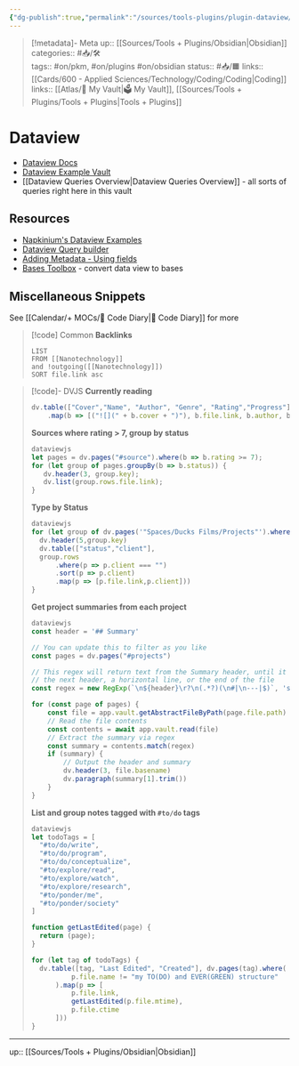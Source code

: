 ```yaml
---
{"dg-publish":true,"permalink":"/sources/tools-plugins/plugin-dataview/"}
---
```



> [!metadata]- Meta
> up:: [[Sources/Tools + Plugins/Obsidian\|Obsidian]]
> categories:: #📥/🛠   
> tags:: #on/pkm, #on/plugins #on/obsidian 
> status:: #📥/🟧 
> links:: [[Cards/600 - Applied Sciences/Technology/Coding/Coding\|Coding]]
> links:: [[Atlas/🧠 My Vault\|🗳 My Vault]], [[Sources/Tools + Plugins/Tools + Plugins\|Tools + Plugins]]

# Dataview

- [Dataview Docs](https://blacksmithgu.github.io/obsidian-dataview/)
- [Dataview Example Vault](https://s-blu.github.io/obsidian_dataview_example_vault/)
- [[Dataview Queries Overview\|Dataview Queries Overview]] - all sorts of queries right here in this vault

## Resources 
- [Napkinium's Dataview Examples](https://publish.obsidian.md/napkinium/Index)
- [Dataview Query builder](https://s-blu.github.io/basic-dataview-query-builder/)
- [Adding Metadata - Using fields](https://blacksmithgu.github.io/obsidian-dataview/annotation/add-metadata/)
- [Bases Toolbox](https://bases-toolbox.vercel.app/#dataview-converter) - convert data view to bases


## Miscellaneous Snippets
See [[Calendar/+ MOCs/🧪 Code Diary\|🧪 Code Diary]] for more


> [!code] Common
> **Backlinks**
> ```
> LIST
> FROM [[Nanotechnology]]
> and !outgoing([[Nanotechnology]])
> SORT file.link asc
> ```

> [!code]- DVJS
> **Currently reading**
> ```js
> dv.table(["Cover","Name", "Author", "Genre", "Rating","Progress"], dv.pages("#reading")
>     .map(b => [("![](" + b.cover + ")"), b.file.link, b.author, b.genre, (b.rating + "🌟"), b.status]))
> ```
> 
> **Sources where rating > 7, group by status** 
> ```js
> dataviewjs
> let pages = dv.pages("#source").where(b => b.rating >= 7);
> for (let group of pages.groupBy(b => b.status)) {
>    dv.header(3, group.key);
>    dv.list(group.rows.file.link);
> }
> ```
> **Type by Status**
> ```js
> dataviewjs
> for (let group of dv.pages('"Spaces/Ducks Films/Projects"').where(p => p.type === "project").groupBy(c => c.status)) {
> 	dv.header(5,group.key)
> 	dv.table(["status","client"],
> 	group.rows
> 		.where(p => p.client === "")
> 		.sort(p => p.client)
> 		.map(p => [p.file.link,p.client]))
> }
> ```
> **Get project summaries from each project**
> ```js 
> dataviewjs
> const header = '## Summary'
> 
> // You can update this to filter as you like
> const pages = dv.pages("#projects")
> 
> // This regex will return text from the Summary header, until it reaches
> // the next header, a horizontal line, or the end of the file
> const regex = new RegExp(`\n${header}\r?\n(.*?)(\n#|\n---|$)`, 's')
> 
> for (const page of pages) {
>     const file = app.vault.getAbstractFileByPath(page.file.path)
>     // Read the file contents
>     const contents = await app.vault.read(file)
>     // Extract the summary via regex
>     const summary = contents.match(regex)
>     if (summary) {
>         // Output the header and summary
>         dv.header(3, file.basename)
>         dv.paragraph(summary[1].trim())
>     }
> }
> ```
> **List and group notes tagged with `#to/do` tags**
> ```js
> dataviewjs
> let todoTags = [
> 	"#to/do/write",
> 	"#to/do/program",
> 	"#to/do/conceptualize",
> 	"#to/explore/read",
> 	"#to/explore/watch",
> 	"#to/explore/research",
> 	"#to/ponder/me",
> 	"#to/ponder/society"
> ]
> 
> function getLastEdited(page) {
> 	return (page);
> }
> 
> for (let tag of todoTags) {
> 	dv.table([tag, "Last Edited", "Created"], dv.pages(tag).where( p =>
> 			p.file.name != "my TO(DO) and EVER(GREEN) structure"
> 		).map(p => [
> 			p.file.link,
> 			getLastEdited(p.file.mtime),
> 			p.file.ctime
> 		]))
> }
> ```

---
up:: [[Sources/Tools + Plugins/Obsidian\|Obsidian]]